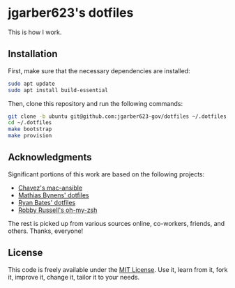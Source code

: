 # jgarber623's dotfiles

This is how I work.

## Installation

First, make sure that the necessary dependencies are installed:

```sh
sudo apt update
sudo apt install build-essential
```

Then, clone this repository and run the following commands:

```sh
git clone -b ubuntu git@github.com:jgarber623-gov/dotfiles ~/.dotfiles
cd ~/.dotfiles
make bootstrap
make provision
```

## Acknowledgments

Significant portions of this work are based on the following projects:

- [Chavez's mac-ansible](https://github.com/mtchavez/mac-ansible)
- [Mathias Bynens' dotfiles](https://github.com/mathiasbynens/dotfiles)
- [Ryan Bates' dotfiles](https://github.com/ryanb/dotfiles)
- [Robby Russell's oh-my-zsh](https://github.com/robbyrussell/oh-my-zsh)

The rest is picked up from various sources online, co-workers, friends, and others. Thanks, everyone!

## License

This code is freely available under the [MIT License](https://opensource.org/licenses/MIT). Use it, learn from it, fork it, improve it, change it, tailor it to your needs.
